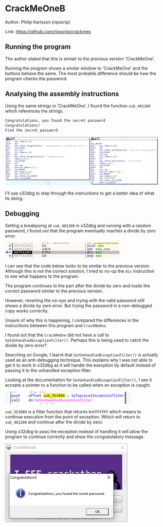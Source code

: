 # CrackMeOneB

Author: Philip Karlsson (ripxorip)

Link: https://github.com/ripxorip/crackmes

## Running the program
The author stated that this is simialr to the previous version 'CrackMeOne'. 

Running the program shows a similar window to 'CrackMeOne' and the buttons behave the same. The most probable difference should be how the program checks the password.

## Analysing the assembly instructions

Using the same strings in 'CrackMeOne', I found the function `sub_401200` which references the strings.

```
Congratulations, you found the secret password
Congratulations!
Find the secret password.
```

![Strings used](images/CrackMeOneB1.png)

I'll use x32dbg to step through the instructions to get a better idea of what its doing.

## Debugging

Setting a breakpoing at `sub_401200` in x32dbg and running with a random password, I found out that the program eventually reaches a divide by zero error. 

![Divide by zero](images/CrackMeOneB2.png)

I can see that the code below looks to be similar to the previous version.
Although this is not the correct solution, I tried to no-op the `div` instruction to see what happens to the program.

The program continues to the part after the divide by zero and loads the correct password similar to the previous version.

However, reverting the no-ops and trying with the valid password still shows a divide by zero error. But trying the password in a non-debugged copy works correctly. 

Unsure of why this is happening, I compared the differences in the instructions between this program and `CrackMeOne`. 

I found out that the `CrackMeOne` did not have a call to `SetUnhandledExceptionFilter()`. Perhaps this is being used to catch the divide by zero error?

Searching on Google, I learnt that `SetUnhandledExceptionFilter()` is actually used as an anti-debugging technique. This explains why I was not able to get it to work in x32dbg as it will handle the execption by default instead of passing it to the unhandled exception filter.

Looking at the documentation for `SetUnhandledExceptionFilter()`, I see it accepts a pointer to a function to be called when an exception is caught.

![function parameters](images/CrackMeOneB3.png)

`sub_553080` is a filter function that returns `0xFFFFFFF` which means to continue execution from the point of exception. Which will return to `sub_401200` and continue after the divide by zero.

Using x32dbg to pass the exception instead of handling it will allow the program to continue correctly and show the congratulatory message.

![Congratulatory message](images/CrackMeOneB4.png)